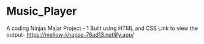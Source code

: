 # Music_Player
A coding Ninjas Majar Project - 1
Built using HTML and CSS
Link to view the output- https://mellow-khapse-76ad13.netlify.app/
